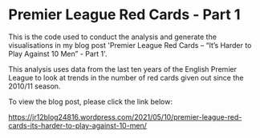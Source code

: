 # Premier League Red Cards - Part 1

This is the code used to conduct the analysis and generate the visualisations in my blog post 'Premier League Red Cards – “It’s Harder to Play Against 10 Men” - Part 1'.

This analysis uses data from the last ten years of the English Premier League to look at trends in the number of red cards given out since the 2010/11 season.

To view the blog post, please click the link below:

https://jr12blog24816.wordpress.com/2021/05/10/premier-league-red-cards-its-harder-to-play-against-10-men/
